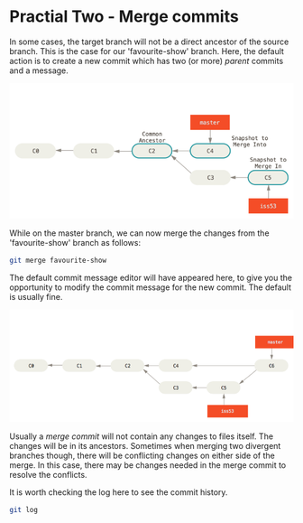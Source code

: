 # Practial Two - Merge commits

In some cases, the target branch will not be a direct ancestor of the source
branch. This is the case for our 'favourite-show' branch. Here, the default
action is to create a new commit which has two (or more) *parent* commits and a
message.

![Before creating a merge commit](./img/basic-merging-before.png)

While on the master branch, we can now merge the changes from the
'favourite-show' branch as follows:

``` bash
git merge favourite-show
```

The default commit message editor will have appeared here, to give you the
opportunity to modify the commit message for the new commit. The default is
usually fine.

![After creating a merge commit](./img/basic-merging-after.png)

Usually a *merge commit* will not contain any changes to files itself. The
changes will be in its ancestors. Sometimes when merging two divergent branches
though, there will be conflicting changes on either side of the merge. In this
case, there may be changes needed in the merge commit to resolve the conflicts.

It is worth checking the log here to see the commit history.
``` bash
git log
```
